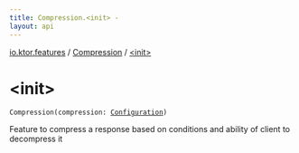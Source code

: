 ```yaml
---
title: Compression.<init> - 
layout: api
---
```


<div class='api-docs-breadcrumbs'><a href="../index.html">io.ktor.features</a> / <a href="index.html">Compression</a> / <a href="./-init-.html">&lt;init&gt;</a></div>

# &lt;init&gt;

<div class="signature"><code><span class="identifier">Compression</span><span class="symbol">(</span><span class="parameterName" id="io.ktor.features.Compression$<init>(io.ktor.features.Compression.Configuration)/compression">compression</span><span class="symbol">:</span>&nbsp;<a href="-configuration/index.html"><span class="identifier">Configuration</span></a><span class="symbol">)</span></code></div>

Feature to compress a response based on conditions and ability of client to decompress it

